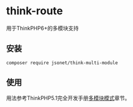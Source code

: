 # think-route

用于ThinkPHP6+的多模块支持

## 安装

~~~
composer require jsonet/think-multi-module
~~~

## 使用

用法参考ThinkPHP5.1完全开发手册[多模块模式](https://www.kancloud.cn/manual/thinkphp5_1/353956)章节。
